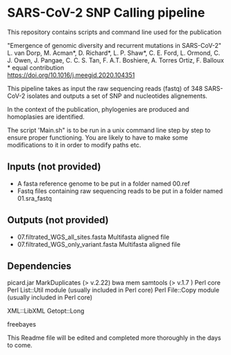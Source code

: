 # SARS-CoV-2 SNP Calling pipeline

This repository contains scripts and command line used for the publication  

"Emergence of genomic diversity and recurrent mutations in SARS-CoV-2"  
L. van Dorp, M. Acman*, D. Richard*, L. P. Shaw*, C. E. Ford, L. Ormond, C. J. Owen, J. Pangae, C. C. S. Tan, F. A.T. Boshiere, A. Torres Ortiz, F. Balloux  
\* equal contribution   
https://doi.org/10.1016/j.meegid.2020.104351

This pipeline takes as input the raw sequencing reads (fastq) of 348 SARS-CoV-2 isolates and outputs a set of SNP and nucleotides alignements.

In the context of the publication, phylogenies are produced and homoplasies are identified.

The script 'Main.sh" is to be run in a unix command line step by step to ensure proper functioning.
You are likely to have to make some modifications to it in order to modify paths etc.

## Inputs (not provided)
- A fasta reference genome to be put in a folder named 00.ref
- Fastq files containing raw sequencing reads to be put in a folder named 01.sra_fastq

## Outputs (not provided)
- 07.filtrated_WGS_all_sites.fasta Multifasta aligned file 
- 07.filtrated_WGS_only_variant.fasta Multifasta aligned file 

## Dependencies
picard.jar MarkDuplicates (> v.2.22)
bwa mem 
samtools (> v.1.7 )
Perl core
Perl List::Util module (usually included in Perl core)
Perl File::Copy module (usually included in Perl core)

XML::LibXML
Getopt::Long

freebayes


This Readme file will be edited and completed more thoroughly in the days to come.


